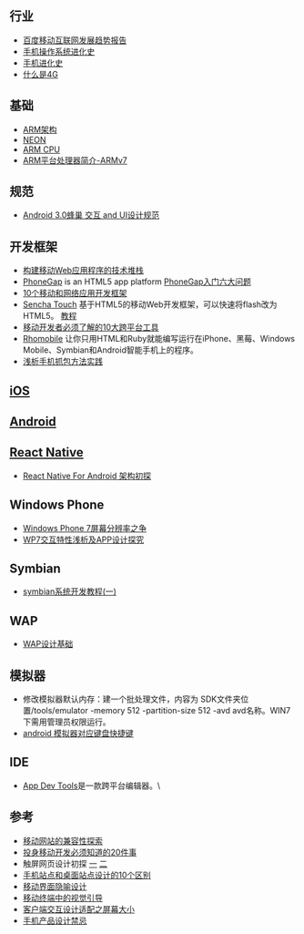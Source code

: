 ## 行业
* [百度移动互联网发展趋势报告](http://open.shouji.baidu.com/?page=mireport)
* [手机操作系统进化史](http://www.36kr.com/p/57990.html)
* [手机进化史](http://tech2ipo.com/38493/)
* [什么是4G](http://select.yeeyan.org/view/25034/252267)
 
## 基础
* [ARM架构](http://baike.baidu.com/view/4078025.htm)
* [NEON](http://baike.baidu.com/view/478000.htm#sub7130461)
* [ARM CPU](http://bbs.hiapk.com/thread-1219579-1-1.html)
* [ARM平台处理器简介-ARMv7](http://zhaohongjian000.is-programmer.com/posts/34688.html)

## 规范
* [Android 3.0蜂巢 交互 and UI设计规范](http://ucdchina.com/snap/10612)

## 开发框架
* [构建移动Web应用程序的技术堆栈](http://www.williamlong.info/archives/3077.html)
* [PhoneGap](http://phonegap.com/) is an HTML5 app platform  [PhoneGap入门六大问题](http://blog.csdn.net/ydj9931/article/details/7269354)
* [10个移动和网络应用开发框架](http://www.techfrom.com/15762.html)
* [Sencha Touch](http://www.techfrom.com/15760.html) 基于HTML5的移动Web开发框架，可以快速将flash改为HTML5。 [教程](http://ued.sina.com/?p=406)
* [移动开发者必须了解的10大跨平台工具](http://blog.jobbole.com/61213/)
* [Rhomobile](http://rhomobile.com/) 让你只用HTML和Ruby就能编写运行在iPhone、黑莓、Windows Mobile、Symbian和Android智能手机上的程序。
* [浅析手机抓包方法实践](http://drops.wooyun.org/tips/12467)

## [iOS](iOS.md)

## [Android](Android.md)

## [React Native](https://github.com/facebook/react-native)
* [React Native For Android 架构初探](http://mp.weixin.qq.com/s?__biz=MzI1MTA1MzM2Nw==&mid=207782506&idx=1&sn=3ff6b03c0d59fbda406f64739d9272cf&scene=23&srcid=1009wNkNNQ61MCwvXL2rYOGg#rd)

## Windows Phone
* [Windows Phone 7屏幕分辨率之争](http://www.cnblogs.com/magicboy110/archive/2010/12/22/1914216.html)
* [WP7交互特性浅析及APP设计探究](http://wsd.tencent.com/2011/10/windowsphone7-2.html )

## Symbian
* [symbian系统开发教程(一)](http://blog.csdn.net/wh_xiexing/article/details/1887002)

## WAP
* [WAP设计基础](http://ued.taobao.com/blog/2010/12/24/wap-foundation-design-of-mobile-interaction-design/)

## 模拟器
* 修改模拟器默认内存：建一个批处理文件，内容为 SDK文件夹位置/tools/emulator -memory 512 -partition-size 512 -avd avd名称。WIN7下需用管理员权限运行。
* [android 模拟器对应键盘快捷键](http://blog.csdn.net/fangxiao_jun/article/details/6145828)

## IDE
* [App Dev Tools](http://www.appcentral.com/app-dev-tools/)是一款跨平台编辑器。\

## 参考
* [移动网站的兼容性探索](http://www.slideshare.net/taobaoued/ss-9440488)
* [投身移动开发必须知道的20件事](http://www.alibuybuy.com/posts/71746.html)
* 触屏网页设计初探 [一](http://wsd.tencent.com/2011/03/web_design_for_touch_screen.html) [二](http://wsd.tencent.com/2011/03/web_design_for_touch_screen2.html)
* [手机站点和桌面站点设计的10个区别](http://uedc.163.com/5593.html)
* [移动界面隐喻设计](http://uedc.163.com/5593.html)
* [移动终端中的视觉引导](http://ucdchina.com/snap/9669)
* [客户端交互设计适配之屏幕大小](http://ued.taobao.com/blog/2011/03/04/mobile-app-design-based-on-screen-sizes/)
* [手机产品设计禁忌](http://elya.cc/2012/02/26/taboo/)
